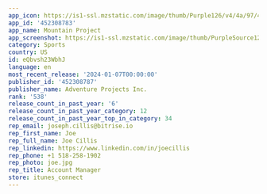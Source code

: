 ```yaml
---
app_icon: https://is1-ssl.mzstatic.com/image/thumb/Purple126/v4/4a/97/4a/4a974aa9-3299-6db7-4bd5-3bd6c2f13d26/AppIcon-1x_U007emarketing-0-7-0-85-220.png/1024x1024bb.png
app_id: '452308783'
app_name: Mountain Project
app_screenshot: https://is1-ssl.mzstatic.com/image/thumb/PurpleSource126/v4/bd/bf/4e/bdbf4e61-7aa5-feab-bc69-57c47ae075b8/82c73297-11c0-4524-b250-3b56acd0a3fa_5.5-01.png/1242x2208bb.png
category: Sports
country: US
id: eQbvsh23WbhJ
language: en
most_recent_release: '2024-01-07T00:00:00'
publisher_id: '452308787'
publisher_name: Adventure Projects Inc.
rank: '538'
release_count_in_past_year: '6'
release_count_in_past_year_category: 12
release_count_in_past_year_top_in_category: 34
rep_email: joseph.cillis@bitrise.io
rep_first_name: Joe
rep_full_name: Joe Cillis
rep_linkedin: https://www.linkedin.com/in/joecillis
rep_phone: +1 518-258-1902
rep_photo: joe.jpg
rep_title: Account Manager
store: itunes_connect
---
```

